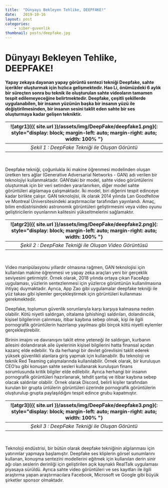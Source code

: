 ```yaml
---
title:  "Dünyayı Bekleyen Tehlike, DEEPFAKE!"
date:   2019-10-16
layout: post
categories: 
    - siber-guvenlik
thumbnail: posts/deepfake.jpg
---
```


# Dünyayı Bekleyen Tehlike, DEEPFAKE!

**Yapay zekaya dayanan yapay görüntü sentezi tekniği Deepfake, sahte içerikler oluşturmak için hızlıca gelişmektedir. Hao Li, önümüzdeki 6 aylık bir süreçten sonra bu teknik ile oluşturulan sahte videoların tamamen tespit edilemeyeceğine belirtmektedir. Deepfake, çeşitli şekillerde uygulanabilen, bir insanın yüzünün başka bir insanın yüzü ile değiştirilmesinden, bir insanın sesini taklit eden sahte bir ses oluşturmaya kadar gelişen tekniktir.**

| ![atgr1]({{ site.url }}/assets/img/DeepFake/deepfake1.png){: style="display: block; margin-left: auto; margin-right: auto; width: 100% "} |
|:--:|
| *Şekil 1 : DeepFake Tekniği ile Oluşan Görüntü* |

<br/>

Deepfake tekniği, çoğunlukla iki makine öğrenmesi modelinden oluşan üretken ters ağlar (Generative Adversarial Networks - GAN) adı verilen bir teknolojiyi kullanmaktadır. GAN’daki bir model, sahte video görüntülerini oluşturmak için bir veri setinden yararlanırken, diğer model sahte görüntüleri algılamaya çalışmaktadır. İki model, biri diğerini tespit edinceye kadar birlikte çalışır. GAN teknolojisi, ilk olarak 2014 yılında Lan Goodfellow ve Montreal Üniversitesindeki araştırmacılar tarafından yayınlandı. Amaç, bilim endüstrisindeki astronomik görüntüleri geliştirmesini veya video oyunu geliştiricilerin oyunlarının kalitesini yükseltmelerini sağlamaktır. 


| ![atgr2]({{ site.url }}/assets/img/DeepFake/deepfake2.png){: style="display: block; margin-left: auto; margin-right: auto; width: 100% "} |
|:--:|
| *Şekil 2 : DeepFake Tekniği ile Oluşan Video Görüntüsü* |

<br/>

Video manipülasyonu yıllardır olmasına rağmen, GAN teknolojisi için kullanılan makine öğrenmesi ve yapay zeka araçları yeni bir gerçeklik seviyesini getirmiştir. Örnek olarak, 2018 yılında ortaya çıkan FaceApp uygulaması, yüzlerin sentezlenmesi için yüzlerce görüntünün kullanılmasına ihtiyaç duymaktadır. Ayrıca, App Zao gibi uygulamalar deepfake tekniği ile yüz takası gibi işlemler gerçekleştirmek için görüntüleri kullanması gerekmektedir. 

Deepfake, toplumun güvenlik sorunlarıyla karşı karşıya kalmasına neden olabilir. Kötü niyetli saldırgan, oltalama (phishing) saldırıları, dolandırıcılık, kişisel bilgilerinin çalınması, itibar kaybına sebep olmak, kişi ile ilgili pornografik görüntülerin hazırlanıp yayılması gibi birçok kötü niyetli eylemler gerçekleştirebilir.

Birinin imajını ve davranışını taklit etme yeteneği ile saldırgan, kurbanın ailesini dolandırarak aile üyelerinin kişisel bilgilerini hatta finansal açıdan kazanç elde edebilir. Ya da herhangi bir devlet görevlisini taklit ederek yüksek güvenlikli alanlara giriş yapmak için kullanabilir. Bu teknoloji ve teknik Red Teaming çalışmalarında kullanılabilir. Örnek olarak, bir kuruluşun CEO’su gibi konuşan sahte sesleri kullanarak kuruluşun finans sorumlusunda kritik bilgiler elde edilebilir. Ayrıca herhangi bir insanın pornografik görüntüleri hazırlanarak, tehdit şantaj ve itibar kaybına sebep olacak saldırılar olabilir. Örnek olarak Discord, belirli kişiler tarafından kurulan bir grupta ünlülerin görüntüleri üzerinde pornografik görüntülerin oluşturulup grupta paylaşıldığını tespit edince grubu kapatmıştır. 


| ![atgr3]({{ site.url }}/assets/img/DeepFake/deepfake3.png){: style="display: block; margin-left: auto; margin-right: auto; width: 100% "} |
|:--:|
| *Şekil 3 : DeepFake Tekniği ile Oluşan Görüntü* |

<br/>

Teknoloji endüstrisi, bir bütün olarak deepfake tekniğinin algılanması için yatırımlar yapmaya başlamıştır. Deepfake ses kliplerin görsel sunumlarını kullanan, konuşma sentezini modellerini eğitmek için kullanılan derin sinir ağı olan seslerin derinliği için geliştirilen açık kaynaklı RealTalk uygulaması piyasaya sürüldü. Ayrıca sahte video görüntüleri ve ses kayıtları ile ilgili araştırma yapan araştırmacılara Facebook, Microsoft ve Google gibi büyük şirketler sponsor olmaktadır.

